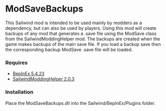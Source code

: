 # ModSaveBackups

This Sailwind mod is intended to be used mainly by modders as a dependency, but can also be used by players. Using this mod will create backups of any mod that generates a .save file using the ModSave class from the SailwindModdingHelper mod. The backups are created when the game makes backups of the main save file. If you load a backup save then the corresponding backup ModSave .save file will be loaded.

### Requires
* [BepInEx 5.4.23](https://github.com/BepInEx/BepInEx/releases)
* [SailwindModdingHelper 2.0.3](https://thunderstore.io/c/sailwind/p/App24/SailwindModdingHelper/)

### Installation
Place the ModSaveBackups.dll into the Sailwind/BepInEx/Plugins folder.